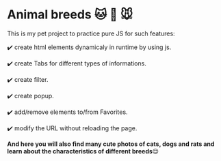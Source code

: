 # Animal breeds :cat: :dog: :mouse:

This is my pet project to practice pure JS for such features: 

:heavy_check_mark: create html elements dynamicaly in runtime by using js.

:heavy_check_mark: create Tabs for different types of informations.

:heavy_check_mark: create filter.

:heavy_check_mark: create popup.

:heavy_check_mark: add/remove elements to/from Favorites.

:heavy_check_mark: modify the URL without reloading the page.


**And here you will also find many cute photos of cats, dogs and rats and learn about the characteristics of different breeds**:relieved:

